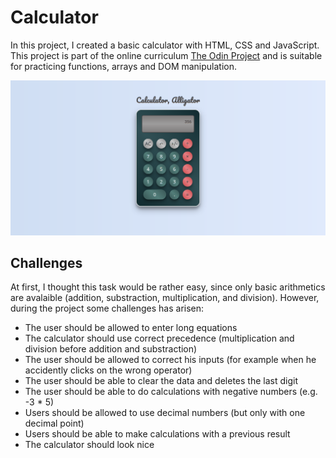 # Calculator
In this project, I created a basic calculator with HTML, CSS and JavaScript. This project
is part of the online curriculum [The Odin Project](https://www.theodinproject.com/courses/web-development-101/lessons/calculator?ref=lnav) and is suitable for practicing functions, arrays and DOM manipulation.

![Screenshot for the calculator](https://raw.githubusercontent.com/ngoc-truong/calculator-new/master/Screenshot_2020-04-26%20Calculator.png)

## Challenges
At first, I thought this task would be rather easy, since only basic arithmetics are avalaible (addition, substraction, multiplication, and division). However, during the project some challenges has arisen:
- The user should be allowed to enter long equations
- The calculator should use correct precedence (multiplication and division before addition and substraction)
- The user should be allowed to correct his inputs (for example when he accidently clicks on the wrong operator)
- The user should be able to clear the data and deletes the last digit
- The user should be able to do calculations with negative numbers (e.g. -3 * 5)
- Users should be allowed to use decimal numbers (but only with one decimal point)
- Users should be able to make calculations with a previous result
- The calculator should look nice


